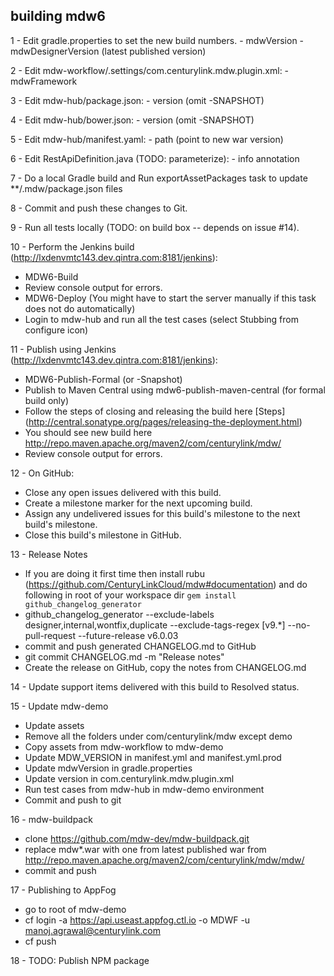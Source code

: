 ## building mdw6

1 - Edit gradle.properties to set the new build numbers.
    - mdwVersion
    - mdwDesignerVersion (latest published version)
    
2 - Edit mdw-workflow/.settings/com.centurylink.mdw.plugin.xml:
    - mdwFramework

3 - Edit mdw-hub/package.json:
    - version (omit -SNAPSHOT)

4 - Edit mdw-hub/bower.json:
    - version (omit -SNAPSHOT)

5 - Edit mdw-hub/manifest.yaml:
    - path (point to new war version)

6 - Edit RestApiDefinition.java (TODO: parameterize):
    - info annotation

7 - Do a local Gradle build and Run exportAssetPackages task to update **/.mdw/package.json files
    
8 - Commit and push these changes to Git.

9 - Run all tests locally (TODO: on build box -- depends on issue #14).

10 - Perform the Jenkins build (http://lxdenvmtc143.dev.qintra.com:8181/jenkins):
  - MDW6-Build
  - Review console output for errors.
  - MDW6-Deploy  (You might have to start the server manually if this task does not do automatically)
  - Login to mdw-hub and run all the test cases (select Stubbing from configure icon)

11 - Publish using Jenkins (http://lxdenvmtc143.dev.qintra.com:8181/jenkins):
  - MDW6-Publish-Formal (or -Snapshot)
  - Publish to Maven Central using mdw6-publish-maven-central (for formal build only) 
  - Follow the steps of closing and releasing the build here [Steps] (http://central.sonatype.org/pages/releasing-the-deployment.html)
  - You should see new build here http://repo.maven.apache.org/maven2/com/centurylink/mdw/
  - Review console output for errors.

12 - On GitHub:
  - Close any open issues delivered with this build.
  - Create a milestone marker for the next upcoming build.
  - Assign any undelivered issues for this build's milestone to the next build's milestone.
  - Close this build's milestone in GitHub.
  
13 - Release Notes
  - If you are doing it first time then install rubu (https://github.com/CenturyLinkCloud/mdw#documentation) and do following in root of your workspace dir 
    `gem install github_changelog_generator`
  - github_changelog_generator --exclude-labels designer,internal,wontfix,duplicate --exclude-tags-regex  [v9.*] --no-pull-request --future-release v6.0.03
  - commit and push generated CHANGELOG.md to GitHub 
  - git commit CHANGELOG.md -m "Release notes"
  - Create the release on GitHub, copy the notes from CHANGELOG.md

14 - Update support items delivered with this build to Resolved status.

15 - Update mdw-demo
  - Update assets
  -  Remove all the folders under com/centurylink/mdw except demo
  -  Copy assets from mdw-workflow to mdw-demo
  -  Update MDW_VERSION in manifest.yml and manifest.yml.prod
  -  Update mdwVersion in gradle.properties
  -  Update version in com.centurylink.mdw.plugin.xml
  -  Run test cases from mdw-hub in mdw-demo environment
  -  Commit and push to git 
    
16 - mdw-buildpack
   - clone https://github.com/mdw-dev/mdw-buildpack.git
   - replace mdw*.war with one from latest published war from http://repo.maven.apache.org/maven2/com/centurylink/mdw/mdw/
   - commit and push  
    
17 - Publishing to AppFog  
   -  go to root of mdw-demo
   -  cf login -a https://api.useast.appfog.ctl.io -o MDWF -u manoj.agrawal@centurylink.com
   -  cf push

18 - TODO: Publish NPM package  
    